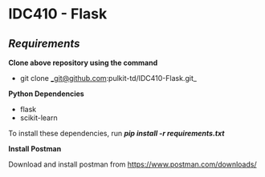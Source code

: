 # IDC410 - Flask
## _Requirements_

**Clone above repository using the command**
- git clone _git@github.com:pulkit-td/IDC410-Flask.git_

**Python Dependencies**

- flask
- scikit-learn

To install these dependencies, run _**pip install -r requirements.txt**_

**Install Postman**

Download and install postman from https://www.postman.com/downloads/
